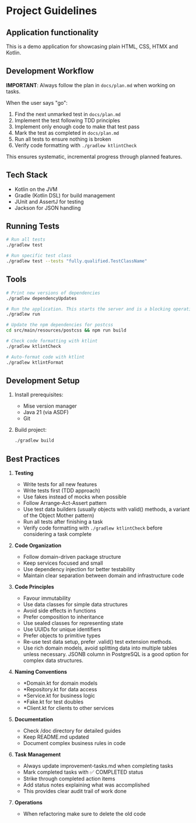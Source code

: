 # Project Guidelines

## Application functionality

This is a demo application for showcasing plain HTML, CSS, HTMX and Kotlin.

## Development Workflow

**IMPORTANT**: Always follow the plan in `docs/plan.md` when working on tasks.

When the user says "go":
1. Find the next unmarked test in `docs/plan.md`
2. Implement the test following TDD principles
3. Implement only enough code to make that test pass
4. Mark the test as completed in `docs/plan.md`
5. Run all tests to ensure nothing is broken
6. Verify code formatting with `./gradlew ktlintCheck`

This ensures systematic, incremental progress through planned features.

## Tech Stack

- Kotlin on the JVM
- Gradle (Kotlin DSL) for build management
- JUnit and AssertJ for testing
- Jackson for JSON handling

## Running Tests

```bash
# Run all tests
./gradlew test

# Run specific test class
./gradlew test --tests "fully.qualified.TestClassName"
```

## Tools

```bash
# Print new versions of dependencies
./gradlew dependencyUpdates

# Run the application. This starts the server and is a blocking operation.
./gradlew run

# Update the npm dependencies for postcss
cd src/main/resources/postcss && npm run build

# Check code formatting with ktlint
./gradlew ktlintCheck

# Auto-format code with ktlint
./gradlew ktlintFormat
```


## Development Setup

1. Install prerequisites:
    - Mise version manager
    - Java 21 (via ASDF)
    - Git

2. Build project:
   ```bash
   ./gradlew build
   ```

## Best Practices

1. **Testing**
    - Write tests for all new features
    - Write tests first (TDD approach)
    - Use fakes instead of mocks when possible
    - Follow Arrange-Act-Assert pattern
    - Use test data builders (usually objects with valid() methods, a variant of the Object Mother pattern)
    - Run all tests after finishing a task
    - Verify code formatting with `./gradlew ktlintCheck` before considering a task complete

2. **Code Organization**
    - Follow domain-driven package structure
    - Keep services focused and small
    - Use dependency injection for better testability
    - Maintain clear separation between domain and infrastructure code

3. **Code Principles**
    - Favour immutability
    - Use data classes for simple data structures
    - Avoid side effects in functions
    - Prefer composition to inheritance
    - Use sealed classes for representing state
    - Use UUIDs for unique identifiers
    - Prefer objects to primitive types
    - Re-use test data setup, prefer <class>.valid() test extension methods.
    - Use rich domain models, avoid splitting data into multiple tables unless necessary. JSONB column in PostgreSQL is a good option for complex data structures.

4. **Naming Conventions**
    - *Domain.kt for domain models
    - *Repository.kt for data access
    - *Service.kt for business logic
    - *Fake.kt for test doubles
    - *Client.kt for clients to other services

5. **Documentation**
    - Check /doc directory for detailed guides
    - Keep README.md updated
    - Document complex business rules in code

6. **Task Management**
    - Always update improvement-tasks.md when completing tasks
    - Mark completed tasks with ✅ COMPLETED status
    - Strike through completed action items
    - Add status notes explaining what was accomplished
    - This provides clear audit trail of work done

7. **Operations**
    - When refactoring make sure to delete the old code
